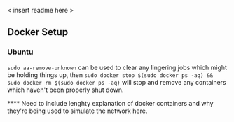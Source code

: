 < insert readme here >


## Docker Setup

### Ubuntu

`sudo aa-remove-unknown` can be used to clear any lingering jobs which might be holding things up, then `sudo docker stop $(sudo docker ps -aq) && sudo docker rm $(sudo docker ps -aq)` will stop and remove any containers which haven't been properly shut down. 


**** Need to include lenghty explanation of docker containers and why they're being used to simulate the network here.